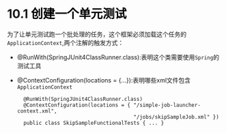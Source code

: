 # 10.1 <a title="Creating a Unit Test Class" style="color:black;">创建一个单元测试</a>
为了让单元测试跑一个批处理的任务，这个框架必须加载这个任务的<code>ApplicationContext</code>,两个注解的触发方式：

- @RunWith(SpringJUnit4ClassRunner.class):表明这个类需要使用<code>Spring</code>的测试工具
- @ContextConfiguration(locations = {...}):表明哪些xml文件包含<code>ApplicationContext</code>

		@RunWith(SpringJUnit4ClassRunner.class)
		@ContextConfiguration(locations = { "/simple-job-launcher-context.xml",
		                                    "/jobs/skipSampleJob.xml" })
		public class SkipSampleFunctionalTests { ... }